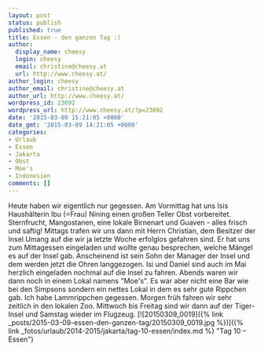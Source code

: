 ```yaml
---
layout: post
status: publish
published: true
title: Essen - den ganzen Tag :)
author:
  display_name: cheesy
  login: cheesy
  email: christine@cheesy.at
  url: http://www.cheesy.at/
author_login: cheesy
author_email: christine@cheesy.at
author_url: http://www.cheesy.at/
wordpress_id: 23092
wordpress_url: http://www.cheesy.at/?p=23092
date: '2015-03-09 15:21:05 +0000'
date_gmt: '2015-03-09 14:21:05 +0000'
categories:
- Urlaub
- Essen
- Jakarta
- Obst
- Moe's
- Indonesien
comments: []
---
```

Heute haben wir eigentlich nur gegessen. Am Vormittag hat uns Isis Haushälterin Ibu (=Frau) Nining einen großen Teller Obst vorbereitet. Sternfrucht, Mangostanen, eine lokale Birnenart und Guaven - alles frisch und saftig!
Mittags trafen wir uns dann mit Herrn Christian, dem Besitzer der Insel Umang auf die wir ja letzte Woche erfolglos gefahren sind. Er hat uns zum Mittagessen eingeladen und wollte genau besprechen, welche Mängel es auf der Insel gab. Anscheinend ist sein Sohn der Manager der Insel und dem werden jetzt die Ohren langgezogen. Isi und Daniel sind auch im Mai herzlich eingeladen nochmal auf die Insel zu fahren.
Abends waren wir dann noch in einem Lokal namens "Moe's". Es war aber nicht eine Bar wie bei den Simpsons sondern ein nettes Lokal in dem es sehr gute Rippchen gab. Ich habe Lammrippchen gegessen.
Morgen früh fahren wir sehr zeitlich in den lokalen Zoo. Mittwoch bis Freitag sind wir dann auf der Tiger-Insel und Samstag wieder im Flugzeug.
[![20150309_0019]({% link _posts/2015-03-09-essen-den-ganzen-tag/20150309_0019.jpg %})]({% link _fotos/urlaub/2014-2015/jakarta/tag-10-essen/index.md %} "Tag 10 – Essen")
